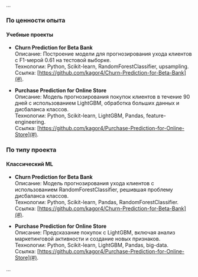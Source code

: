 ...

### По ценности опыта
#### Учебные проекты
- **Churn Prediction for Beta Bank**  
  Описание: Построение модели для прогнозирования ухода клиентов с F1-мерой 0.61 на тестовой выборке.  
  Технологии: Python, Scikit-learn, RandomForestClassifier, upsampling.  
  Ссылка: [https://github.com/kagor4/Churn-Prediction-for-Beta-Bank](#).

- **Purchase Prediction for Online Store**  
  Описание: Модель прогнозирования покупок клиентов в течение 90 дней с использованием LightGBM, обработка больших данных и дисбаланса классов.  
  Технологии: Python, Scikit-learn, LightGBM, Pandas, feature-engineering.  
  Ссылка: [https://github.com/kagor4/Purchase-Prediction-for-Online-Store](#).

### По типу проекта
#### Классический ML
- **Churn Prediction for Beta Bank**  
  Описание: Модель прогнозирования ухода клиентов с использованием RandomForestClassifier, решившая проблему дисбаланса классов.  
  Технологии: Python, Scikit-learn, Pandas, RandomForestClassifier.  
  Ссылка: [https://github.com/kagor4/Churn-Prediction-for-Beta-Bank](#).

- **Purchase Prediction for Online Store**  
  Описание: Предсказание покупок с LightGBM, включая анализ маркетинговой активности и создание новых признаков.  
  Технологии: Python, Scikit-learn, LightGBM, Pandas, big-data.  
  Ссылка: [https://github.com/kagor4/Purchase-Prediction-for-Online-Store](#).

...

